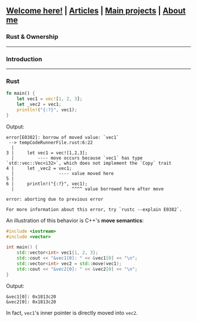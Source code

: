 ## [Welcome here!](https://vpenando.github.io) | [Articles](https://vpenando.github.io/articles.html) | [Main projects](https://vpenando.github.io/projects.html) | [About me](https://vpenando.github.io/about.html)

### Rust & Ownership

---

### Introduction


---

### Rust 

```rust
fn main() {
    let vec1 = vec![1, 2, 3];
    let _vec2 = vec1;
    println!("{:?}", vec1);
}
```

Output:

```
error[E0382]: borrow of moved value: `vec1`
 --> tempCodeRunnerFile.rust:6:22
  |
3 |     let vec1 = vec![1,2,3];
  |         ---- move occurs because `vec1` has type `std::vec::Vec<i32>`, which does not implement the `Copy` trait
4 |     let _vec2 = vec1;
  |                 ---- value moved here
5 | 
6 |     println!("{:?}", vec1);
  |                      ^^^^ value borrowed here after move

error: aborting due to previous error

For more information about this error, try `rustc --explain E0382`.
```
An illustration of this behavior is C++'s **move semantics**:
```cpp
#include <iostream>
#include <vector>

int main() {
    std::vector<int> vec1{1, 2, 3};
    std::cout << "&vec1[0]: " << &vec1[0] << "\n";
    std::vector<int> vec2 = std::move(vec1);
    std::cout << "&vec2[0]: " << &vec2[0] << "\n";
}
```
Output:
```
&vec1[0]: 0x1813c20
&vec2[0]: 0x1813c20
```
In fact, `vec1`'s inner pointer is directly moved into `vec2`.
